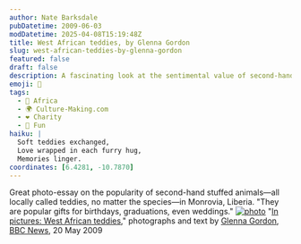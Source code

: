 ```yaml
---
author: Nate Barksdale
pubDatetime: 2009-06-03
modDatetime: 2025-04-08T15:19:48Z
title: West African teddies, by Glenna Gordon
slug: west-african-teddies-by-glenna-gordon
featured: false
draft: false
description: A fascinating look at the sentimental value of second-hand stuffed animals, affectionately known as "teddies," in Monrovia, Liberia.
emoji: 🧸
tags:
  - 🦁 Africa
  - 🌍 Culture-Making.com
  - ❤️ Charity
  - 🎈 Fun
haiku: |
  Soft teddies exchanged,  
  Love wrapped in each furry hug,  
  Memories linger.
coordinates: [6.4281, -10.7870]
---
```


Great photo-essay on the popularity of second-hand stuffed animals—all locally called teddies, no matter the species—in Monrovia, Liberia. "They are popular gifts for birthdays, graduations, even weddings." [![photo](http://culture-making.com/media/_45766908_01_img_7513ed_766.jpg)](http://news.bbc.co.uk/2/hi/in_pictures/8046756.stm)
"[In pictures: West African teddies](http://news.bbc.co.uk/2/hi/in_pictures/8046756.stm)," photographs and text by [Glenna Gordon](http://web.archive.org/web/20090226012230/http://glennagordon.com:80/main.php), [BBC News](http://news.bbc.co.uk/2/hi/in_pictures/8046756.stm), 20 May 2009
